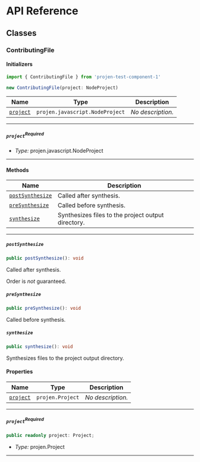 # API Reference <a name="API Reference" id="api-reference"></a>



## Classes <a name="Classes" id="Classes"></a>

### ContributingFile <a name="ContributingFile" id="projen-test-component-1.ContributingFile"></a>

#### Initializers <a name="Initializers" id="projen-test-component-1.ContributingFile.Initializer"></a>

```typescript
import { ContributingFile } from 'projen-test-component-1'

new ContributingFile(project: NodeProject)
```

| **Name** | **Type** | **Description** |
| --- | --- | --- |
| <code><a href="#projen-test-component-1.ContributingFile.Initializer.parameter.project">project</a></code> | <code>projen.javascript.NodeProject</code> | *No description.* |

---

##### `project`<sup>Required</sup> <a name="project" id="projen-test-component-1.ContributingFile.Initializer.parameter.project"></a>

- *Type:* projen.javascript.NodeProject

---

#### Methods <a name="Methods" id="Methods"></a>

| **Name** | **Description** |
| --- | --- |
| <code><a href="#projen-test-component-1.ContributingFile.postSynthesize">postSynthesize</a></code> | Called after synthesis. |
| <code><a href="#projen-test-component-1.ContributingFile.preSynthesize">preSynthesize</a></code> | Called before synthesis. |
| <code><a href="#projen-test-component-1.ContributingFile.synthesize">synthesize</a></code> | Synthesizes files to the project output directory. |

---

##### `postSynthesize` <a name="postSynthesize" id="projen-test-component-1.ContributingFile.postSynthesize"></a>

```typescript
public postSynthesize(): void
```

Called after synthesis.

Order is *not* guaranteed.

##### `preSynthesize` <a name="preSynthesize" id="projen-test-component-1.ContributingFile.preSynthesize"></a>

```typescript
public preSynthesize(): void
```

Called before synthesis.

##### `synthesize` <a name="synthesize" id="projen-test-component-1.ContributingFile.synthesize"></a>

```typescript
public synthesize(): void
```

Synthesizes files to the project output directory.


#### Properties <a name="Properties" id="Properties"></a>

| **Name** | **Type** | **Description** |
| --- | --- | --- |
| <code><a href="#projen-test-component-1.ContributingFile.property.project">project</a></code> | <code>projen.Project</code> | *No description.* |

---

##### `project`<sup>Required</sup> <a name="project" id="projen-test-component-1.ContributingFile.property.project"></a>

```typescript
public readonly project: Project;
```

- *Type:* projen.Project

---




